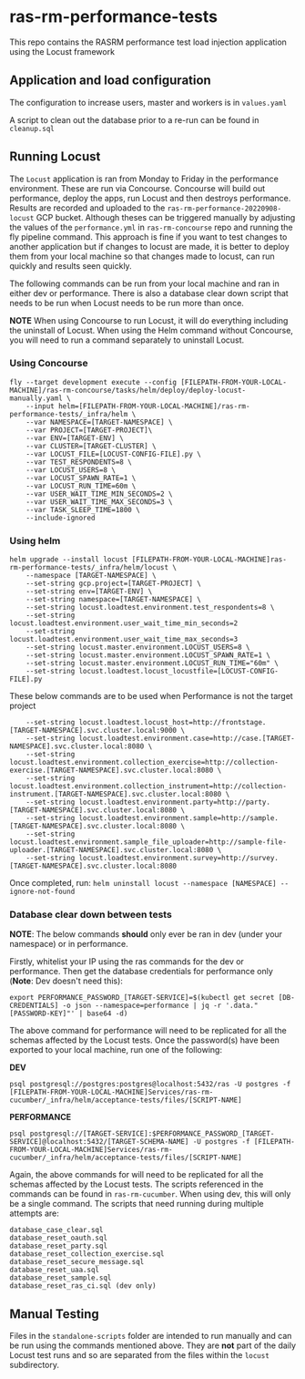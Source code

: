 # ras-rm-performance-tests

This repo contains the RASRM performance test load injection application using the Locust framework

## Application and load configuration

The configuration to increase users, master and workers is in `values.yaml`

A script to clean out the database prior to a re-run can be found in `cleanup.sql`

## Running Locust

The `Locust` application is ran from Monday to Friday in the performance environment. These are run via Concourse. 
Concourse will build out performance, deploy the apps, run Locust and then destroys performance. 
Results are recorded and uploaded to the `ras-rm-performance-20220908-locust` GCP bucket. Although theses can be triggered manually 
by adjusting the values of the `performance.yml` in `ras-rm-concourse` repo and running the fly pipeline command. This
approach is fine if you want to test changes to another application but if changes to locust are made, it is better to
deploy them from your local machine so that changes made to locust, can run quickly and results seen quickly.

The following commands can be run from your local machine and ran in either dev or performance. There is also a database
clear down script that needs to be run when Locust needs to be run more than once.

**NOTE**
When using Concourse to run Locust, it will do everything including the uninstall of Locust. When using the Helm command
without Concourse, you will need to run a command separately to uninstall Locust.

### Using Concourse

```
fly --target development execute --config [FILEPATH-FROM-YOUR-LOCAL-MACHINE]/ras-rm-concourse/tasks/helm/deploy/deploy-locust-manually.yaml \
    --input helm=[FILEPATH-FROM-YOUR-LOCAL-MACHINE]/ras-rm-performance-tests/_infra/helm \
    --var NAMESPACE=[TARGET-NAMESPACE] \
    --var PROJECT=[TARGET-PROJECT]\
    --var ENV=[TARGET-ENV] \
    --var CLUSTER=[TARGET-CLUSTER] \
    --var LOCUST_FILE=[LOCUST-CONFIG-FILE].py \
    --var TEST_RESPONDENTS=8 \
    --var LOCUST_USERS=8 \
    --var LOCUST_SPAWN_RATE=1 \
    --var LOCUST_RUN_TIME=60m \
    --var USER_WAIT_TIME_MIN_SECONDS=2 \
    --var USER_WAIT_TIME_MAX_SECONDS=3 \
    --var TASK_SLEEP_TIME=1800 \
    --include-ignored
   ```

### Using helm

```
helm upgrade --install locust [FILEPATH-FROM-YOUR-LOCAL-MACHINE]ras-rm-performance-tests/_infra/helm/locust \
    --namespace [TARGET-NAMESPACE] \
    --set-string gcp.project=[TARGET-PROJECT] \
    --set-string env=[TARGET-ENV] \
    --set-string namespace=[TARGET-NAMESPACE] \
    --set-string locust.loadtest.environment.test_respondents=8 \
    --set-string locust.loadtest.environment.user_wait_time_min_seconds=2
    --set-string locust.loadtest.environment.user_wait_time_max_seconds=3
    --set-string locust.master.environment.LOCUST_USERS=8 \
    --set-string locust.master.environment.LOCUST_SPAWN_RATE=1 \
    --set-string locust.master.environment.LOCUST_RUN_TIME="60m" \
    --set-string locust.loadtest.locust_locustfile=[LOCUST-CONFIG-FILE].py
```

These below commands are to be used when Performance is not the target project

```
    --set-string locust.loadtest.locust_host=http://frontstage.[TARGET-NAMESPACE].svc.cluster.local:9000 \
    --set-string locust.loadtest.environment.case=http://case.[TARGET-NAMESPACE].svc.cluster.local:8080 \
    --set-string locust.loadtest.environment.collection_exercise=http://collection-exercise.[TARGET-NAMESPACE].svc.cluster.local:8080 \
    --set-string locust.loadtest.environment.collection_instrument=http://collection-instrument.[TARGET-NAMESPACE].svc.cluster.local:8080 \
    --set-string locust.loadtest.environment.party=http://party.[TARGET-NAMESPACE].svc.cluster.local:8080 \
    --set-string locust.loadtest.environment.sample=http://sample.[TARGET-NAMESPACE].svc.cluster.local:8080 \
    --set-string locust.loadtest.environment.sample_file_uploader=http://sample-file-uploader.[TARGET-NAMESPACE].svc.cluster.local:8080 \
    --set-string locust.loadtest.environment.survey=http://survey.[TARGET-NAMESPACE].svc.cluster.local:8080
```

Once completed, run:
`helm uninstall locust --namespace [NAMESPACE] --ignore-not-found`

### Database clear down between tests

**NOTE**: The below commands **should** only ever be ran in dev (under your namespace) or in performance.

Firstly, whitelist your IP using the ras commands for the dev or performance. Then get the database credentials for
performance only (**Note**: Dev doesn't need this):

`export PERFORMANCE_PASSWORD_[TARGET-SERVICE]=$(kubectl get secret [DB-CREDENTIALS] -o json --namespace=performance | jq -r '.data."[PASSWORD-KEY]"' | base64 -d)`

The above command for performance will need to be replicated for all the schemas affected by the Locust tests. 
Once the password(s) have been exported to your local machine, run one of the following:

**DEV**

`psql postgresql://postgres:postgres@localhost:5432/ras -U postgres -f [FILEPATH-FROM-YOUR-LOCAL-MACHINE]Services/ras-rm-cucumber/_infra/helm/acceptance-tests/files/[SCRIPT-NAME]`

**PERFORMANCE**

`psql postgresql://[TARGET-SERVICE]:$PERFORMANCE_PASSWORD_[TARGET-SERVICE]@localhost:5432/[TARGET-SCHEMA-NAME] -U postgres -f [FILEPATH-FROM-YOUR-LOCAL-MACHINE]Services/ras-rm-cucumber/_infra/helm/acceptance-tests/files/[SCRIPT-NAME]`

Again, the above commands for will need to be replicated for all the schemas affected by the Locust tests. The scripts 
referenced in the commands can be found in `ras-rm-cucumber`. When using dev, this will only be a single command. The 
scripts that need running during multiple attempts are:

```
database_case_clear.sql
database_reset_oauth.sql
database_reset_party.sql
database_reset_collection_exercise.sql
database_reset_secure_message.sql
database_reset_uaa.sql
database_reset_sample.sql
database_reset_ras_ci.sql (dev only)
```

## Manual Testing

Files in the `standalone-scripts` folder are intended to run manually and can be run using the commands mentioned above. 
They are **not** part of the daily Locust test runs and so are separated from the files within the `locust` subdirectory.